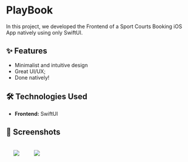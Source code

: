 # PlayBook

In this project, we developed the Frontend of a Sport Courts Booking iOS App natively using only SwiftUI.

## ✨ Features

- Minimalist and intuitive design
- Great UI/UX;
- Done natively!

## 🛠️ Technologies Used

- **Frontend:** SwiftUI

## 📸 Screenshots

<div style="display:flex;  aspect-ratio:1">
<img src="https://github.com/user-attachments/assets/931d425e-efd8-4664-9fd0-8da0cd2f9d2e" style="margin: 20px;">
<img src="https://github.com/user-attachments/assets/47973cd5-a4b2-4271-8dda-89bc317a52a9" style="margin: 20px;">
</div>
